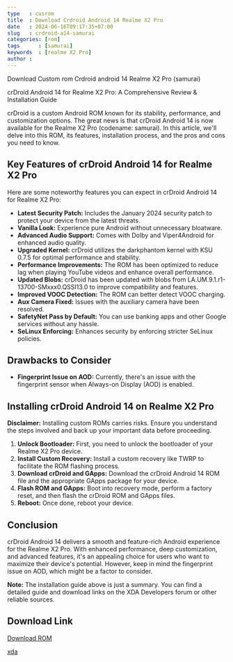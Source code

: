 ```yaml
---
type   : cusrom
title  : Download Crdroid Android 14 Realme X2 Pro
date   : 2024-06-16T09:17:35+07:00
slug   : crdroid-a14-samurai
categories: [rom]
tags      : [samurai]
keywords  : [realme X2 Pro]
author : 
---
```


Download Custom rom Crdroid android 14 Realme X2 Pro (samurai)

crDroid Android 14 for Realme X2 Pro: A Comprehensive Review & Installation Guide

crDroid is a custom Android ROM known for its stability, performance, and customization options. The great news is that crDroid Android 14 is now available for the Realme X2 Pro (codename: samurai). In this article, we'll delve into this ROM, its features, installation process, and the pros and cons you need to know.

## Key Features of crDroid Android 14 for Realme X2 Pro

Here are some noteworthy features you can expect in crDroid Android 14 for Realme X2 Pro:

* **Latest Security Patch:** Includes the January 2024 security patch to protect your device from the latest threats.
* **Vanilla Look:** Experience pure Android without unnecessary bloatware.
* **Advanced Audio Support:** Comes with Dolby and Viper4Android for enhanced audio quality.
* **Upgraded Kernel:** crDroid utilizes the darkphantom kernel with KSU 0.7.5 for optimal performance and stability.
* **Performance Improvements:** The ROM has been optimized to reduce lag when playing YouTube videos and enhance overall performance.
* **Updated Blobs:** crDroid has been updated with blobs from LA.UM.9.1.r1-13700-SMxxx0.QSSI13.0 to improve compatibility and features.
* **Improved VOOC Detection:** The ROM can better detect VOOC charging.
* **Aux Camera Fixed:** Issues with the auxiliary camera have been resolved.
* **SafetyNet Pass by Default:** You can use banking apps and other Google services without any hassle.
* **SeLinux Enforcing:** Enhances security by enforcing stricter SeLinux policies.

## Drawbacks to Consider

* **Fingerprint Issue on AOD:** Currently, there's an issue with the fingerprint sensor when Always-on Display (AOD) is enabled.

## Installing crDroid Android 14 on Realme X2 Pro

**Disclaimer:** Installing custom ROMs carries risks. Ensure you understand the steps involved and back up your important data before proceeding.

1. **Unlock Bootloader:** First, you need to unlock the bootloader of your Realme X2 Pro device.
2. **Install Custom Recovery:** Install a custom recovery like TWRP to facilitate the ROM flashing process.
3. **Download crDroid and GApps:** Download the crDroid Android 14 ROM file and the appropriate GApps package for your device.
4. **Flash ROM and GApps:** Boot into recovery mode, perform a factory reset, and then flash the crDroid ROM and GApps files.
5. **Reboot:** Once done, reboot your device.

## Conclusion

crDroid Android 14 delivers a smooth and feature-rich Android experience for the Realme X2 Pro. With enhanced performance, deep customization, and advanced features, it's an appealing choice for users who want to maximize their device's potential. However, keep in mind the fingerprint issue on AOD, which might be a factor to consider.

**Note:** The installation guide above is just a summary. You can find a detailed guide and download links on the XDA Developers forum or other reliable sources.



## Download Link
[Download ROM](https://sourceforge.net/projects/crdroid/files/samurai/10.x/)

[xda](https://xdaforums.com/t/rom-14-crdroid-10-1-for-realme-x2-pro-samurai-rmx1931-official.4654312/)

